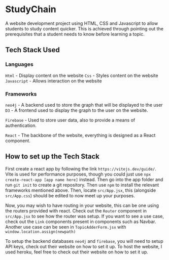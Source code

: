 # StudyChain
A website development project using HTML, CSS and Javascript to allow students to study content quicker.
This is achieved through pointing out the prerequisites that a student needs to know before learning a topic.

## Tech Stack Used

### Languages

`Html` - Display content on the website
`Css` - Styles content on the website
`Javascript` - Allows interaction on the website

### Frameworks

`neo4j` - A backend used to store the graph that will be displayed to the user
`D3` - A frontend used to display the graph to the user on the website.

`Firebase` - Used to store user data, also to provide a means of authentication.

`React` - The backbone of the website, everything is designed as a React component.

## How to set up the Tech Stack

First create a react app by following the link `https://vitejs.dev/guide/`.
Vite is used for performance purposes, though you could just use `npx create-react-app [app name here]` instead.
Then go into the app folder and run `git init` to create a git repository.
Then use `npm` to install the relevant frameworks mentioned above.
Then, locate `src/App.jsx`, this (alongside `src/App.css`) should be edited to now meet up your purposes. 
<br>

Now, you may wish to have routing in your website, this can be one using the routers provided with react.
Check out the `Router` component in `src/App.jsx` to see how the router was setup.
If you want to see a use case, check out the `Link` components present in components such as Navbar.
Another use case can be seen in `TopicAdderForm.jsx` with `window.location.assign(newpath)`
<br>

To setup the backend databases `neo4j` and `firebase`, you will need to setup API keys, check out their website on how to set it up.
To host the website, I used heroku, feel free to check out their website on how to set it up.
